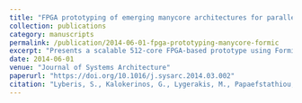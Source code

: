 ```yaml
---
title: "FPGA prototyping of emerging manycore architectures for parallel programming research using Formic boards"
collection: publications
category: manuscripts
permalink: /publication/2014-06-01-fpga-prototyping-manycore-formic
excerpt: "Presents a scalable 512-core FPGA-based prototype using Formic boards for modeling manycore architectures, demonstrating performance 50,000 times faster than software simulation."
date: 2014-06-01
venue: "Journal of Systems Architecture"
paperurl: "https://doi.org/10.1016/j.sysarc.2014.03.002"
citation: "Lyberis, S., Kalokerinos, G., Lygerakis, M., Papaefstathiou, V., Mavroidis, I., Katevenis, M., Pnevmatikatos, D., & Nikolopoulos, D. S. (2014). FPGA prototyping of emerging manycore architectures for parallel programming research using Formic boards. *Journal of Systems Architecture*, 60(6), 481-493. https://doi.org/10.1016/j.sysarc.2014.03.002"
---
```

